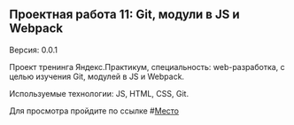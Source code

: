 ## Проектная работа 11: Git, модули в JS и Webpack
Версия: 0.0.1

Проект тренинга Яндекс.Практикум, специальность: web-разработка, с целью изучения Git, модулей в JS и Webpack.

Используемые технологии: JS, HTML, CSS, Git.

Для просмотра пройдите по ссылке #[Место](https://vitalysokolov9751.github.io/sprint-11.github.io/ "Ссылка на проект")
